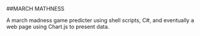 ##MARCH MATHNESS

A march madness game predicter using shell scripts, C#, and eventually a web page using Chart.js to present data.
